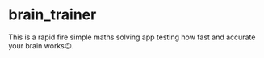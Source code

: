 # brain_trainer

This is a rapid fire simple maths solving app testing how fast and accurate your brain works😉.
